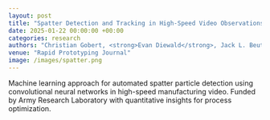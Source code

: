 ```yaml
---
layout: post
title: "Spatter Detection and Tracking in High-Speed Video Observations of Laser Powder Bed Fusion"
date: 2025-01-22 00:00:00 +00:00
categories: research
authors: "Christian Gobert, <strong>Evan Diewald</strong>, Jack L. Beuth"
venue: "Rapid Prototyping Journal"
image: /images/spatter.png
---
```


Machine learning approach for automated spatter particle detection using convolutional neural networks in high-speed manufacturing video. Funded by Army Research Laboratory with quantitative insights for process optimization.